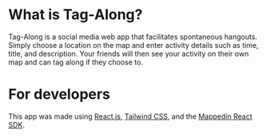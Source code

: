 # What is Tag-Along?
Tag-Along is a social media web app that facilitates spontaneous hangouts. Simply choose a location on the map and enter activity details such as time, title, and description. Your friends will then see your activity on their own map and can tag along if they choose to.
# For developers
This app was made using [React.js](https://react.dev/), [Tailwind CSS](https://tailwindcss.com/), and the [Mappedin React SDK](https://developer.mappedin.com/v6/web-sdk-guides/using-react/). 

